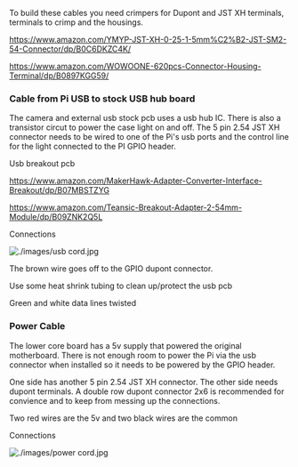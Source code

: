 To build these cables you need crimpers for Dupont and JST XH terminals, terminals to crimp and the housings.

https://www.amazon.com/YMYP-JST-XH-0-25-1-5mm%C2%B2-JST-SM2-54-Connector/dp/B0C6DKZC4K/ 

https://www.amazon.com/WOWOONE-620pcs-Connector-Housing-Terminal/dp/B0897KGG59/

### Cable from Pi USB to stock USB hub board

The camera and external usb stock pcb uses a usb hub IC.  There is also a transistor circut to power the case light on and off.  The 5 pin 2.54 JST XH connector needs to be wired to one of the Pi's usb ports and the control line for the light connected to the PI GPIO header.

Usb breakout pcb

https://www.amazon.com/MakerHawk-Adapter-Converter-Interface-Breakout/dp/B07MBSTZYG

https://www.amazon.com/Teansic-Breakout-Adapter-2-54mm-Module/dp/B09ZNK2Q5L

Connections

![./images/usb cord.jpg](https://raw.githubusercontent.com/mulcmu/T1-pyro/refs/heads/main/images/usb%20cord.jpg)

The brown wire goes off to the GPIO dupont connector.

Use some heat shrink tubing to clean up/protect the usb pcb

Green and white data lines twisted

### Power Cable

The lower core board has a 5v supply that powered the original motherboard.  There is not enough room to power the Pi via the usb connector when installed so it needs to be powered by the GPIO header.

One side has another 5 pin 2.54 JST XH connector.  The other side needs dupont terminals.  A double row dupont connector 2x6 is recommended for convience and to keep from messing up the connections.

Two red wires are the 5v and two black wires are the common

Connections

![./images/power cord.jpg](https://raw.githubusercontent.com/mulcmu/T1-pyro/refs/heads/main/images/power%20cord.JPG)
